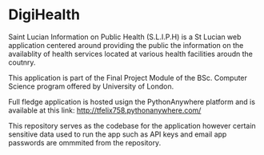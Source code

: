 # DigiHealth

Saint Lucian Information on Public Health (S.L.I.P.H) is a St Lucian web application centered around providing the public the information on the availablity of health services located at various health facilities aroudn the coutnry.

This application is part of the Final Project Module of the BSc. Computer Science program offered by University of London.

Full fledge application is hosted usign the PythonAnywhere platform and is available at this link: http://tfelix758.pythonanywhere.com/

This repository serves as the codebase for the application however certain sensitive data used to run the app such as API keys and email app passwords are ommmited from the repository.
